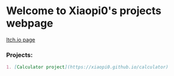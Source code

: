 # Welcome to Xiaopi0's projects webpage
[Itch.io page](https://xiaopi0.itch.io/)
### Projects:
```markdown
1. [Calculator project](https://xiaopi0.github.io/calculator)
```
